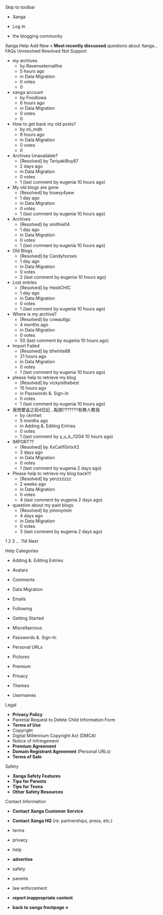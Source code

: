 Skip to toolbar

*   Xanga

*   Log In

*   the blogging community

Xanga Help Add New » **Most recently discussed** questions about Xanga… FAQs Unresolved Resolved Not Support

*   my archives
    *   by Ravenseternalfire
    *   5 hours ago
    *   in Data Migration
    *   0 votes
    *   0
*   xanga account
    *   by FoodIowa
    *   6 hours ago
    *   in Data Migration
    *   0 votes
    *   0
*   How to get back my old posts?
    *   by mi\_mdh
    *   9 hours ago
    *   in Data Migration
    *   0 votes
    *   0
*   Archives Unavailable?
    *   \[Resolved\] by TeriyakiBoy87
    *   2 days ago
    *   in Data Migration
    *   0 votes
    *   1 (last comment by eugenia 10 hours ago)
*   My old blogs are gone
    *   \[Resolved\] by tosexy4yew
    *   1 day ago
    *   in Data Migration
    *   0 votes
    *   1 (last comment by eugenia 10 hours ago)
*   Archives
    *   \[Resolved\] by smithie04
    *   1 day ago
    *   in Data Migration
    *   0 votes
    *   1 (last comment by eugenia 10 hours ago)
*   Old Blogs
    *   \[Resolved\] by Candyhorses
    *   1 day ago
    *   in Data Migration
    *   0 votes
    *   2 (last comment by eugenia 10 hours ago)
*   Lost entries
    *   \[Resolved\] by HeidiCHIC
    *   1 day ago
    *   in Data Migration
    *   0 votes
    *   1 (last comment by eugenia 10 hours ago)
*   Where is my archive?
    *   \[Resolved\] by cowautlgc
    *   4 months ago
    *   in Data Migration
    *   0 votes
    *   50 (last comment by eugenia 10 hours ago)
*   Import Failed
    *   \[Resolved\] by bfwhite88
    *   21 hours ago
    *   in Data Migration
    *   0 votes
    *   1 (last comment by eugenia 10 hours ago)
*   please help to retrieve my blog
    *   \[Resolved\] by vickyisthebest
    *   15 hours ago
    *   in Passwords &. Sign-In
    *   0 votes
    *   1 (last comment by eugenia 10 hours ago)
*   我想要返之前d日記...點搞???????有無人教我
    *   by ckmtwt
    *   5 months ago
    *   in Adding &. Editing Entries
    *   0 votes
    *   1 (last comment by y\_u\_k\_i1204 10 hours ago)
*   IMPORT??
    *   \[Resolved\] by XxCalifGirlxX2
    *   3 days ago
    *   in Data Migration
    *   0 votes
    *   1 (last comment by eugenia 2 days ago)
*   Please help to retrieve my blog back!!!
    *   \[Resolved\] by yenzzzzzz
    *   2 weeks ago
    *   in Data Migration
    *   0 votes
    *   4 (last comment by eugenia 2 days ago)
*   question about my past blogs
    *   \[Resolved\] by johnnymini
    *   4 days ago
    *   in Data Migration
    *   0 votes
    *   3 (last comment by eugenia 2 days ago)

1 2 3 ... 114 Next

Help Categories

*   Adding &. Editing Entries
*   Avatars
*   Comments
*   Data Migration
*   Emails
*   Following
*   Getting Started
*   Miscellaenous

*   Passwords &. Sign-In
*   Personal URLs
*   Pictures
*   Premium
*   Privacy
*   Themes
*   Usernames

Legal

*   **Privacy Policy**
*   Parental Request to Delete Child Information Form
*   **Terms of Use**
*   Copyright
*   Digital Millennium Copyright Act (DMCA)
*   Notice of Infringement
*   **Premium Agreement**
*   **Domain Registrant Agreement** (Personal URLs)
*   **Terms of Sale**

Safety

*   **Xanga Safety Features**
*   **Tips for Parents**
*   **Tips for Teens**
*   **Other Safety Resources**

Contact Information

*   **Contact Xanga Customer Service**
*   **Contact Xanga HQ** (re: partnerships, press, etc.)

*   terms
*   privacy
*   help
*   **advertise**

*   safety
*   parents
*   law enforcement
*   **report inappropriate content**

*   **back to xanga frontpage »**